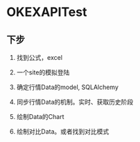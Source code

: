 # OKEXAPITest

## 下步

   1.  找到公式，excel
   1.  一个site的模拟登陆

  1. 确定行情Data的model, SQLAlchemy
  4. 同步行情Data的机制。实时、获取历史阶段
  9. 绘制Data的Chart
  6. 绘制对比Data。或者找到对比模式
